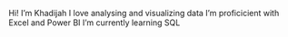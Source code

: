 Hi! I’m Khadijah
I love analysing and visualizing data
I’m proficicient with Excel and Power BI
I’m currently learning SQL


<!---
KhaDivaa/KhaDivaa is a ✨ special ✨ repository because its `README.md` (this file) appears on your GitHub profile.
You can click the Preview link to take a look at your changes.
--->

